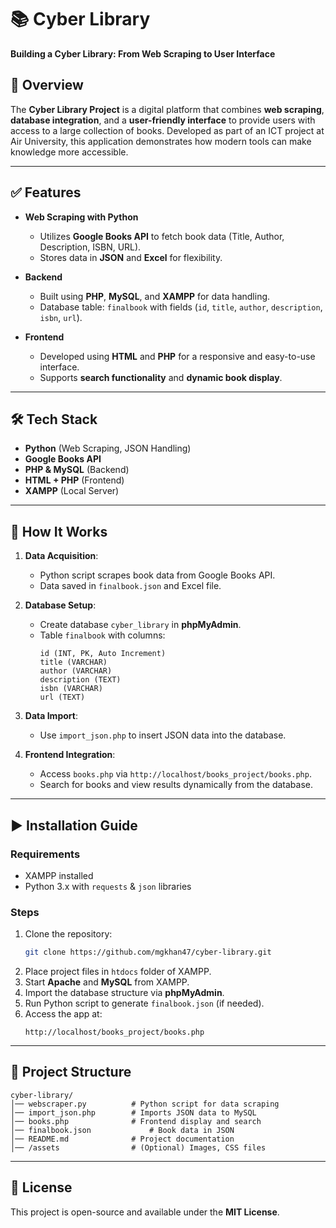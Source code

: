 # 📚 Cyber Library  
**Building a Cyber Library: From Web Scraping to User Interface**  

## 🚀 Overview  
The **Cyber Library Project** is a digital platform that combines **web scraping**, **database integration**, and a **user-friendly interface** to provide users with access to a large collection of books. Developed as part of an ICT project at Air University, this application demonstrates how modern tools can make knowledge more accessible.  

---

## ✅ Features  
- **Web Scraping with Python**  
  - Utilizes **Google Books API** to fetch book data (Title, Author, Description, ISBN, URL).  
  - Stores data in **JSON** and **Excel** for flexibility.  

- **Backend**  
  - Built using **PHP**, **MySQL**, and **XAMPP** for data handling.  
  - Database table: `finalbook` with fields (`id`, `title`, `author`, `description`, `isbn`, `url`).  

- **Frontend**  
  - Developed using **HTML** and **PHP** for a responsive and easy-to-use interface.  
  - Supports **search functionality** and **dynamic book display**.  

---

## 🛠 Tech Stack  
- **Python** (Web Scraping, JSON Handling)  
- **Google Books API**  
- **PHP & MySQL** (Backend)  
- **HTML + PHP** (Frontend)  
- **XAMPP** (Local Server)  

---

## 🔑 How It Works  
1. **Data Acquisition**:  
   - Python script scrapes book data from Google Books API.  
   - Data saved in `finalbook.json` and Excel file.  

2. **Database Setup**:  
   - Create database `cyber_library` in **phpMyAdmin**.  
   - Table `finalbook` with columns:  
     ```
     id (INT, PK, Auto Increment)
     title (VARCHAR)
     author (VARCHAR)
     description (TEXT)
     isbn (VARCHAR)
     url (TEXT)
     ```  

3. **Data Import**:  
   - Use `import_json.php` to insert JSON data into the database.  

4. **Frontend Integration**:  
   - Access `books.php` via `http://localhost/books_project/books.php`.  
   - Search for books and view results dynamically from the database.  

---

## ▶ Installation Guide  
### **Requirements**  
- XAMPP installed  
- Python 3.x with `requests` & `json` libraries  

### **Steps**  
1. Clone the repository:  
   ```bash
   git clone https://github.com/mgkhan47/cyber-library.git
   ```
2. Place project files in `htdocs` folder of XAMPP.  
3. Start **Apache** and **MySQL** from XAMPP.  
4. Import the database structure via **phpMyAdmin**.  
5. Run Python script to generate `finalbook.json` (if needed).  
6. Access the app at:  
   ```
   http://localhost/books_project/books.php
   ```  

---

## 📂 Project Structure  
```
cyber-library/
│── webscraper.py          # Python script for data scraping
│── import_json.php        # Imports JSON data to MySQL
│── books.php              # Frontend display and search
│── finalbook.json             # Book data in JSON
│── README.md              # Project documentation
│── /assets                # (Optional) Images, CSS files
```


---

## 📜 License  
This project is open-source and available under the **MIT License**.  

